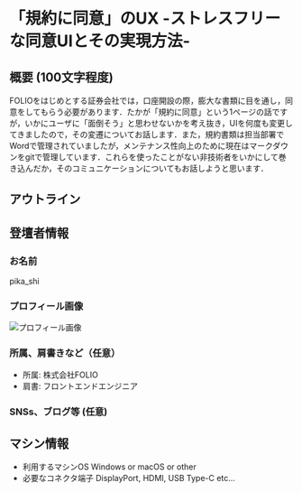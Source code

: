 # 「規約に同意」のUX -ストレスフリーな同意UIとその実現方法-

## 概要 (100文字程度)

FOLIOをはじめとする証券会社では，口座開設の際，膨大な書類に目を通し，同意をしてもらう必要があります．たかが「規約に同意」という1ページの話ですが，いかにユーザに「面倒そう」と思わせないかを考え抜き，UIを何度も変更してきましたので，その変遷についてお話します．また，規約書類は担当部署でWordで管理されていましたが，メンテナンス性向上のために現在はマークダウンをgitで管理しています．これらを使ったことがない非技術者をいかにして巻き込んだか，そのコミュニケーションについてもお話しようと思います．

## アウトライン

## 登壇者情報

### お名前 

pika_shi

### プロフィール画像

![プロフィール画像](https://d2v9k5u4v94ulw.cloudfront.net/small_light(dw=600,dh=600,da=s,ds=s,cw=600,ch=600,cc=FFFFFF)/assets/images/937847/original/71609845-7af1-430e-b30e-9b640ba5c7c9.png?1482470605)

### 所属、肩書きなど（任意）

- 所属: 株式会社FOLIO
- 肩書: フロントエンドエンジニア

### SNSs、ブログ等 (任意)

## マシン情報

- 利用するマシンOS Windows or macOS or other
- 必要なコネクタ端子 DisplayPort, HDMI, USB Type-C etc...
